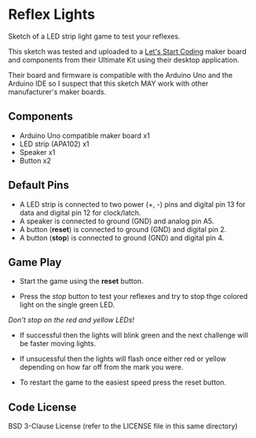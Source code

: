 # Reflex Lights

Sketch of a LED strip light game to test your reflexes.

This sketch was tested and uploaded to a [Let's Start Coding](http://letsstartcoding.com) maker board and components from their Ultimate Kit using their desktop application.

Their board and firmware is compatible with the Arduino Uno and the Arduino IDE so I suspect that this sketch MAY work with other manufacturer's maker boards.

## Components

- Arduino Uno compatible maker board x1
- LED strip (APA102) x1
- Speaker x1
- Button x2

## Default Pins

- A LED strip is connected to two power (+, -) pins and digital pin 13 for data and digital pin 12 for clock/latch.
- A speaker is connected to ground (GND) and analog pin A5.
- A button (**reset**) is connected to ground (GND) and digital pin 2.
- A button (**stop**) is connected to ground (GND) and digital pin 4.

## Game Play

- Start the game using the **reset** button.

- Press the *stop* button to test your reflexes and try to stop thge colored light on the single green LED.

*Don't stop on the red and yellow LEDs!*

- If successful then the lights will blink green and the next challenge will be faster moving lights.
- If unsucessful then the lights will flash once either red or yellow depending on how far off from the mark you were.

- To restart the game to the easiest speed press the reset button.

## Code License

BSD 3-Clause License (refer to the LICENSE file in this same directory)